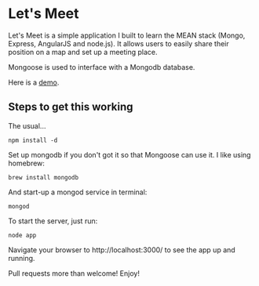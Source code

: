 Let's Meet
==========

Let's Meet is a simple application I built to learn the MEAN stack (Mongo, Express, AngularJS and node.js). It allows users to easily share their position on a map and set up a meeting place.

Mongoose is used to interface with a Mongodb database.

Here is a [demo](http://letsmeet.outboxlabs.com/).

Steps to get this working
-------------------------

The usual...

    npm install -d

Set up mongodb if you don't got it so that Mongoose can use it. I like using homebrew:

    brew install mongodb

And start-up a mongod service in terminal:

    mongod

To start the server, just run:

    node app

Navigate your browser to http://localhost:3000/ to see the app up and running.

Pull requests more than welcome! Enjoy!
